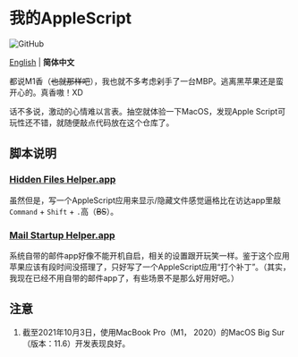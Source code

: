 # 我的AppleScript

![GitHub](https://img.shields.io/github/license/ArvinZJC/MyAppleScript)

[English](./README.md) | **简体中文**

都说M1香（~~也就那样吧~~），我也就不多考虑剁手了一台MBP。逃离黑苹果还是蛮开心的。真香嗷！XD

话不多说，激动的心情难以言表。抽空就体验一下MacOS，发现Apple Script可玩性还不错，就随便敲点代码放在这个仓库了。

## 脚本说明

### [Hidden Files Helper.app](./Hidden%20Files%20Helper.app)

虽然但是，写一个AppleScript应用来显示/隐藏文件感觉逼格比在访达app里敲`Command` + `Shift` + `.`高（~~BS~~）。

### [Mail Startup Helper.app](./Mail%20Startup%20Helper.app)

系统自带的邮件app好像不能开机自启，相关的设置跟开玩笑一样。鉴于这个应用苹果应该有段时间没搭理了，只好写了一个AppleScript应用“打个补丁”。（其实，我现在已经不用自带的邮件app了，有些场景不是那么好用好吧。）

## 注意

1. 截至2021年10月3日，使用MacBook Pro（M1， 2020）的MacOS Big Sur（版本：11.6）开发表现良好。

